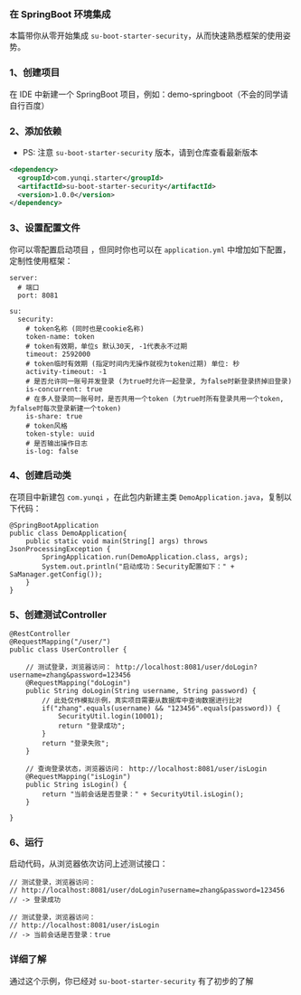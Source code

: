 ### 在 SpringBoot 环境集成

本篇带你从零开始集成 `su-boot-starter-security`，从而快速熟悉框架的使用姿势。

### 1、创建项目

在 IDE 中新建一个 SpringBoot 项目，例如：demo-springboot（不会的同学请自行百度）

### 2、添加依赖

- PS: 注意 `su-boot-starter-security` 版本，请到仓库查看最新版本

```xml
<dependency>
  <groupId>com.yunqi.starter</groupId>
  <artifactId>su-boot-starter-security</artifactId>
  <version>1.0.0</version>
</dependency>
```

### 3、设置配置文件

你可以零配置启动项目 ，但同时你也可以在 `application.yml` 中增加如下配置，定制性使用框架：
```
server:
  # 端口
  port: 8081

su:
  security:
    # token名称 (同时也是cookie名称)
    token-name: token
    # token有效期，单位s 默认30天, -1代表永不过期
    timeout: 2592000
    # token临时有效期 (指定时间内无操作就视为token过期) 单位: 秒
    activity-timeout: -1
    # 是否允许同一账号并发登录 (为true时允许一起登录, 为false时新登录挤掉旧登录)
    is-concurrent: true
    # 在多人登录同一账号时，是否共用一个token (为true时所有登录共用一个token, 为false时每次登录新建一个token)
    is-share: true
    # token风格
    token-style: uuid
    # 是否输出操作日志
    is-log: false

```

### 4、创建启动类

在项目中新建包 `com.yunqi` ，在此包内新建主类 `DemoApplication.java`，复制以下代码：

```
@SpringBootApplication
public class DemoApplication{
    public static void main(String[] args) throws JsonProcessingException {
        SpringApplication.run(DemoApplication.class, args);
        System.out.println("启动成功：Security配置如下：" + SaManager.getConfig());
    }
}
```

### 5、创建测试Controller

```
@RestController
@RequestMapping("/user/")
public class UserController {

    // 测试登录，浏览器访问： http://localhost:8081/user/doLogin?username=zhang&password=123456
    @RequestMapping("doLogin")
    public String doLogin(String username, String password) {
        // 此处仅作模拟示例，真实项目需要从数据库中查询数据进行比对 
        if("zhang".equals(username) && "123456".equals(password)) {
            SecurityUtil.login(10001);
            return "登录成功";
        }
        return "登录失败";
    }

    // 查询登录状态，浏览器访问： http://localhost:8081/user/isLogin
    @RequestMapping("isLogin")
    public String isLogin() {
        return "当前会话是否登录：" + SecurityUtil.isLogin();
    }

}
```

### 6、运行

启动代码，从浏览器依次访问上述测试接口：

```
// 测试登录，浏览器访问： 
// http://localhost:8081/user/doLogin?username=zhang&password=123456
// -> 登录成功

// 测试登录，浏览器访问：
// http://localhost:8081/user/isLogin
// -> 当前会话是否登录：true

```

### 详细了解

通过这个示例，你已经对 `su-boot-starter-security` 有了初步的了解
